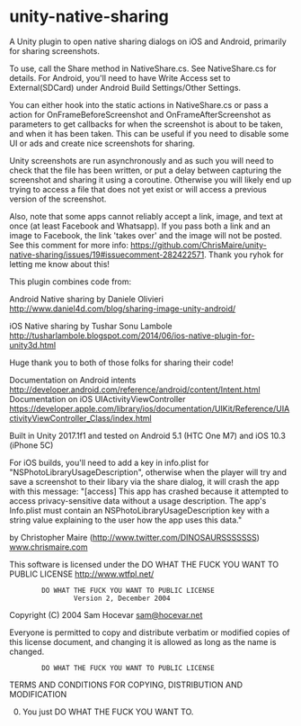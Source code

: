 # unity-native-sharing
A Unity plugin to open native sharing dialogs on iOS and Android, primarily for sharing screenshots.

To use, call the Share method in NativeShare.cs. See NativeShare.cs for details. For Android, you'll need to have Write Access set to External(SDCard) under Android Build Settings/Other Settings.

You can either hook into the static actions in NativeShare.cs or pass a action for OnFrameBeforeScreenshot and OnFrameAfterScreenshot as parameters to get callbacks for when the screenshot is about to be taken, and when it has been taken. This can be useful if you need to disable some UI or ads and create nice screenshots for sharing. 

Unity screenshots are run asynchronously and as such you will need to check that the file has been written, or put a delay between capturing the screenshot and sharing it using a coroutine. Otherwise you will likely end up trying to access a file that does not yet exist or will access a previous version of the screenshot.

Also, note that some apps cannot reliably accept a link, image, and text at once (at least Facebook and Whatsapp). If you pass both a link and an image to Facebook, the link 'takes over' and the image will not be posted. See this comment for more info: https://github.com/ChrisMaire/unity-native-sharing/issues/19#issuecomment-282422571. Thank you ryhok for letting me know about this!

This plugin combines code from:

Android Native sharing by Daniele Olivieri
http://www.daniel4d.com/blog/sharing-image-unity-android/

iOS Native sharing by Tushar Sonu Lambole 
http://tusharlambole.blogspot.com/2014/06/ios-native-plugin-for-unity3d.html

Huge thank you to both of those folks for sharing their code!

Documentation on Android intents
http://developer.android.com/reference/android/content/Intent.html
Documentation on iOS UIActivityViewController
https://developer.apple.com/library/ios/documentation/UIKit/Reference/UIActivityViewController_Class/index.html

Built in Unity 2017.1f1 and tested on Android 5.1 (HTC One M7) and iOS 10.3 (iPhone 5C)

For iOS builds, you'll need to add a key in info.plist for "NSPhotoLibraryUsageDescription", otherwise when the player will try and save a screenshot to their libary via the share dialog, it will crash the app with this message:
"[access] This app has crashed because it attempted to access privacy-sensitive data without a usage description. The app's Info.plist must contain an NSPhotoLibraryUsageDescription key with a string value explaining to the user how the app uses this data."

by Christopher Maire (http://www.twitter.com/DINOSAURSSSSSSS)
www.chrismaire.com

This software is licensed under the DO WHAT THE FUCK YOU WANT TO PUBLIC LICENSE http://www.wtfpl.net/

            DO WHAT THE FUCK YOU WANT TO PUBLIC LICENSE
                    Version 2, December 2004

 Copyright (C) 2004 Sam Hocevar <sam@hocevar.net>

 Everyone is permitted to copy and distribute verbatim or modified
 copies of this license document, and changing it is allowed as long
 as the name is changed.

            DO WHAT THE FUCK YOU WANT TO PUBLIC LICENSE
   TERMS AND CONDITIONS FOR COPYING, DISTRIBUTION AND MODIFICATION

  0. You just DO WHAT THE FUCK YOU WANT TO.
